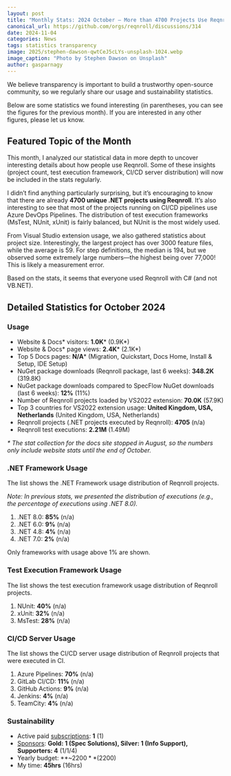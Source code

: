 ```yaml
---
layout: post
title: "Monthly Stats: 2024 October — More than 4700 Projects Use Reqnroll!"
canonical_url: https://github.com/orgs/reqnroll/discussions/314
date: 2024-11-04
categories: News
tags: statistics transparency
image: 2025/stephen-dawson-qwtCeJ5cLYs-unsplash-1024.webp
image_caption: "Photo by Stephen Dawson on Unsplash"
author: gasparnagy
---
```


We believe transparency is important to build a trustworthy open-source community, so we regularly share our usage and sustainability statistics.

Below are some statistics we found interesting (in parentheses, you can see the figures for the previous month). If you are interested in any other figures, please let us know.

## Featured Topic of the Month

This month, I analyzed our statistical data in more depth to uncover interesting details about how people use Reqnroll. Some of these insights (project count, test execution framework, CI/CD server distribution) will now be included in the stats regularly.

I didn’t find anything particularly surprising, but it’s encouraging to know that there are already **4700 unique .NET projects using Reqnroll**. It’s also interesting to see that most of the projects running on CI/CD pipelines use Azure DevOps Pipelines. The distribution of test execution frameworks (MsTest, NUnit, xUnit) is fairly balanced, but NUnit is the most widely used.

From Visual Studio extension usage, we also gathered statistics about project size. Interestingly, the largest project has over 3000 feature files, while the average is 59. For step definitions, the median is 194, but we observed some extremely large numbers—the highest being over 77,000! This is likely a measurement error.

Based on the stats, it seems that everyone used Reqnroll with C# (and not VB.NET).

## Detailed Statistics for October 2024

### Usage

* Website & Docs* visitors: **1.0K*** (0.9K*)
* Website & Docs* page views: **2.4K*** (2.1K*)
* Top 5 Docs pages: **N/A*** (Migration, Quickstart, Docs Home, Install & Setup, IDE Setup)
* NuGet package downloads (Reqnroll package, last 6 weeks): **348.2K** (319.8K)
* NuGet package downloads compared to SpecFlow NuGet downloads (last 6 weeks): **12%** (11%)
* Number of Reqnroll projects loaded by VS2022 extension: **70.0K** (57.9K)
* Top 3 countries for VS2022 extension usage: **United Kingdom, USA, Netherlands** (United Kingdom, USA, Netherlands)
* Reqnroll projects (.NET projects executed by Reqnroll): **4705** (n/a)
* Reqnroll test executions: **2.21M** (1.49M)

_* The stat collection for the docs site stopped in August, so the numbers only include website stats until the end of October._

### .NET Framework Usage

The list shows the .NET Framework usage distribution of Reqnroll projects.

_Note: In previous stats, we presented the distribution of executions (e.g., the percentage of executions using .NET 8.0)._

1. .NET 8.0: **85%** (n/a)
2. .NET 6.0: **9%** (n/a)
3. .NET 4.8: **4%** (n/a)
4. .NET 7.0: **2%** (n/a)

Only frameworks with usage above 1% are shown.

### Test Execution Framework Usage

The list shows the test execution framework usage distribution of Reqnroll projects.

1. NUnit: **40%** (n/a)
2. xUnit: **32%** (n/a)
3. MsTest: **28%** (n/a)

### CI/CD Server Usage

The list shows the CI/CD server usage distribution of Reqnroll projects that were executed in CI.

1. Azure Pipelines: **70%** (n/a)
2. GitLab CI/CD: **11%** (n/a)
3. GitHub Actions: **9%** (n/a)
4. Jenkins: **4%** (n/a)
5. TeamCity: **4%** (n/a)

### Sustainability

* Active paid [subscriptions](https://reqnroll.net/support/): **1** (1)
* [Sponsors](https://reqnroll.net/sponsorship/): **Gold: 1 (Spec Solutions), Silver: 1 (Info Support), Supporters: 4** (1/1/4)
* Yearly budget: **~$2200** ($2200)
* My time: **45hrs** (16hrs)
